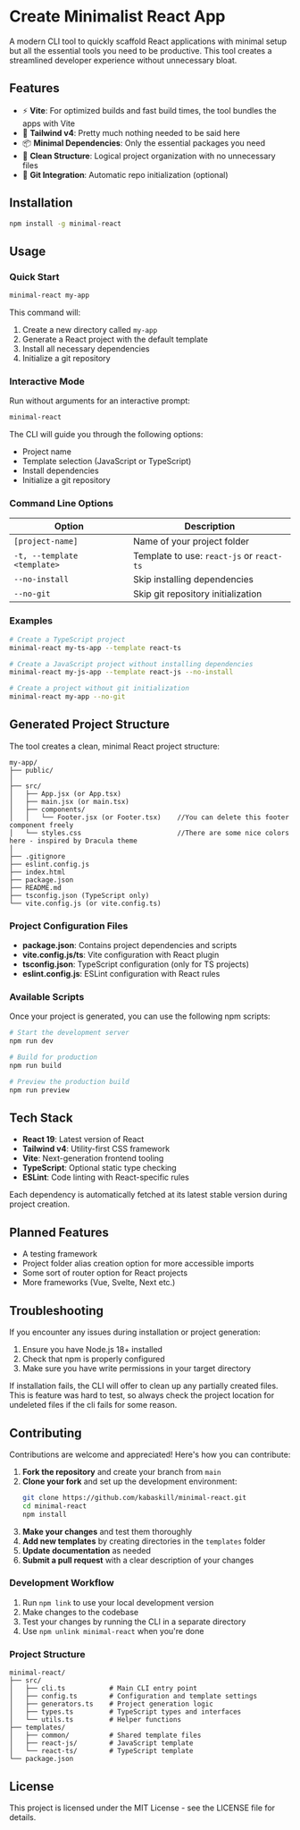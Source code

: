 # Create Minimalist React App

A modern CLI tool to quickly scaffold React applications with minimal setup but all the essential tools you need to be productive. This tool creates a streamlined developer experience without unnecessary bloat.

## Features 

- ⚡ **Vite**: For optimized builds and fast build times, the tool bundles the apps with Vite
- 🎨 **Tailwind v4**: Pretty much nothing needed to be said here 
- 📦 **Minimal Dependencies**: Only the essential packages you need
- 🧹 **Clean Structure**: Logical project organization with no unnecessary files
- 🔄 **Git Integration**: Automatic repo initialization (optional)

## Installation


```bash
npm install -g minimal-react
```

## Usage

### Quick Start

```bash
minimal-react my-app
```

This command will:

1. Create a new directory called `my-app`
2. Generate a React project with the default template
3. Install all necessary dependencies
4. Initialize a git repository

### Interactive Mode

Run without arguments for an interactive prompt:

```bash
minimal-react
```

The CLI will guide you through the following options:

- Project name
- Template selection (JavaScript or TypeScript)
- Install dependencies
- Initialize a git repository

### Command Line Options

| Option                      | Description                               |
| --------------------------- | ----------------------------------------- |
| `[project-name]`            | Name of your project folder               |
| `-t, --template <template>` | Template to use: `react-js` or `react-ts` |
| `--no-install`              | Skip installing dependencies              |
| `--no-git`                  | Skip git repository initialization        |

### Examples

```bash
# Create a TypeScript project
minimal-react my-ts-app --template react-ts

# Create a JavaScript project without installing dependencies
minimal-react my-js-app --template react-js --no-install

# Create a project without git initialization
minimal-react my-app --no-git
```

## Generated Project Structure

The tool creates a clean, minimal React project structure:

```
my-app/
├── public/
│   
├── src/
│   ├── App.jsx (or App.tsx)
│   ├── main.jsx (or main.tsx)
│   ├── components/
│   │   └── Footer.jsx (or Footer.tsx)    //You can delete this footer component freely
│   └── styles.css                        //There are some nice colors here - inspired by Dracula theme
│
├── .gitignore
├── eslint.config.js
├── index.html
├── package.json
├── README.md
├── tsconfig.json (TypeScript only)
└── vite.config.js (or vite.config.ts)
```

### Project Configuration Files

- **package.json**: Contains project dependencies and scripts
- **vite.config.js/ts**: Vite configuration with React plugin
- **tsconfig.json**: TypeScript configuration (only for TS projects)
- **eslint.config.js**: ESLint configuration with React rules

### Available Scripts

Once your project is generated, you can use the following npm scripts:

```bash
# Start the development server
npm run dev

# Build for production
npm run build

# Preview the production build
npm run preview
```

## Tech Stack

- **React 19**: Latest version of React
- **Tailwind v4**: Utility-first CSS framework
- **Vite**: Next-generation frontend tooling
- **TypeScript**: Optional static type checking
- **ESLint**: Code linting with React-specific rules

Each dependency is automatically fetched at its latest stable version during project creation.

## Planned Features

 - A testing framework 
 - Project folder alias creation option for more accessible imports
 - Some sort of router option for React projects
 - More frameworks (Vue, Svelte, Next etc.)

## Troubleshooting

If you encounter any issues during installation or project generation:

1. Ensure you have Node.js 18+ installed
2. Check that npm is properly configured
3. Make sure you have write permissions in your target directory

If installation fails, the CLI will offer to clean up any partially created files. This is feature was hard to test, so always check the project location for undeleted files if the cli fails for some reason.


## Contributing

Contributions are welcome and appreciated! Here's how you can contribute:

1. **Fork the repository** and create your branch from `main`
2. **Clone your fork** and set up the development environment:
   ```bash
   git clone https://github.com/kabaskill/minimal-react.git
   cd minimal-react
   npm install
   ```
3. **Make your changes** and test them thoroughly
4. **Add new templates** by creating directories in the `templates` folder
5. **Update documentation** as needed
6. **Submit a pull request** with a clear description of your changes

### Development Workflow

1. Run `npm link` to use your local development version
2. Make changes to the codebase
3. Test your changes by running the CLI in a separate directory
4. Use `npm unlink minimal-react` when you're done

### Project Structure

```
minimal-react/
├── src/
│   ├── cli.ts           # Main CLI entry point
│   ├── config.ts        # Configuration and template settings
│   ├── generators.ts    # Project generation logic
│   ├── types.ts         # TypeScript types and interfaces
│   └── utils.ts         # Helper functions
├── templates/
│   ├── common/          # Shared template files
│   ├── react-js/        # JavaScript template
│   └── react-ts/        # TypeScript template
└── package.json
```

## License

This project is licensed under the MIT License - see the LICENSE file for details.

